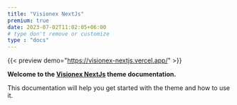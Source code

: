 ```yaml
---
title: "Visionex NextJs"
premium: true
date: 2023-07-02T11:02:05+06:00 
# type don't remove or customize
type : "docs"
---
```


{{< preview demo="https://visionex-nextjs.vercel.app/" >}}


**Welcome to the [Visionex NextJs](https://themefisher.com/products/visionex-nextjs/) theme documentation.**

This documentation will help you get started with the theme and how to use it. 